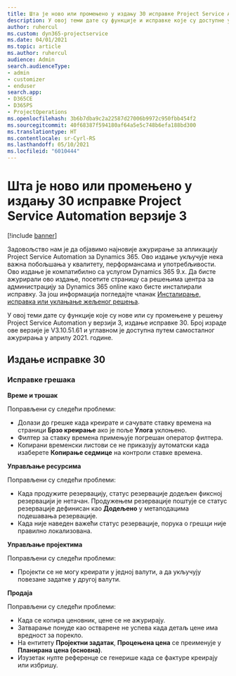```yaml
---
title: Шта је ново или промењено у издању 30 исправке Project Service Automation верзије 3
description: У овој теми дате су функције и исправке које су доступне у издању 30 исправке за Project Service Automation верзије 3.
author: ruhercul
ms.custom: dyn365-projectservice
ms.date: 04/01/2021
ms.topic: article
ms.author: ruhercul
audience: Admin
search.audienceType:
- admin
- customizer
- enduser
search.app:
- D365CE
- D365PS
- ProjectOperations
ms.openlocfilehash: 3b6b7dba9c2a22587d27006b9972c950fbb454f2
ms.sourcegitcommit: 40f68387f594180af64a5e5c748b6efa188bd300
ms.translationtype: HT
ms.contentlocale: sr-Cyrl-RS
ms.lasthandoff: 05/10/2021
ms.locfileid: "6010444"
---
```

# <a name="whats-new-or-changed-in-project-service-automation-update-release-30-v3"></a>Шта је ново или промењено у издању 30 исправке Project Service Automation верзије 3

[!include [banner](../includes/psa-now-project-operations.md)]

Задовољство нам је да објавимо најновије ажурирање за апликацију Project Service Automation за Dynamics 365. Ово издање укључује нека важна побољшања у квалитету, перформансама и употребљивости. Ово издање је компатибилно са услугом Dynamics 365 9.x. Да бисте ажурирали ово издање, посетите страницу са решењима центра за администрацију за Dynamics 365 online како бисте инсталирали исправку. За још информација погледајте чланак [Инсталирање, исправка или уклањање жељеног решења](/power-platform/admin/install-remove-preferred-solution.md).

У овој теми дате су функције које су нове или су промењене у решењу Project Service Automation у верзији 3, издање исправке 30. Број израде ове верзије је V3.10.51.61 и углавном је доступна путем самосталног ажурирања у априлу 2021. године.

## <a name="update-release-30"></a>Издање исправке 30

### <a name="bug-fixes"></a>Исправке грешака

**Време и трошак**

Поправљени су следећи проблеми:

- Долази до грешке када креирате и сачувате ставку времена на страници **Брзо креирање** ако је поље **Улога** уклоњено.
- Филтер за ставку времена примењује погрешан оператор филтера.
- Копирани временски листови се не приказују аутоматски када изаберете **Копирање седмице** на контроли ставке времена.

**Управљање ресурсима**

Поправљени су следећи проблеми:

- Када продужите резервацију, статус резервације додељен фиксној резервацији је нетачан. Продужењем резервације поштује се статус резервације дефинисан као **Додељено** у метаподацима подешавања резервације.
- Када није наведен важећи статус резервације, порука о грешци није правилно локализована.

**Управљање пројектима**

Поправљени су следећи проблеми:

- Пројекти се не могу креирати у једној валути, а да укључују повезане задатке у другој валути.

**Продаја**

Поправљени су следећи проблеми:

- Када се копира ценовник, цене се не ажурирају.
- Затварање понуде као остварене не успева када детаљ цене има вредност за порекло.
- На ентитету **Пројектни задатак**, **Процењена цена** се преименује у **Планирана цена (основна)**.
- Изузетак нулте референце се генерише када се фактуре креирају или избришу.
